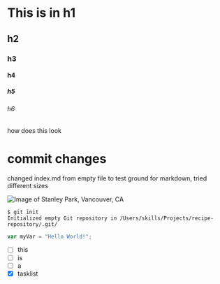 # This is in h1 
## h2
### h3
#### h4
##### h5
###### h6
how does this look


# commit changes
changed index.md from empty file to test ground for markdown, tried different sizes

![Image of Stanley Park, Vancouver, CA](https://www.moon.com/wp-content/uploads/2019/01/Vancouver_StanleyParkSeawall_jamesvancouver-iStock-520298306.jpg)

```
$ git init
Initialized empty Git repository in /Users/skills/Projects/recipe-repository/.git/
```

``` javascript
var myVar = "Hello World!";
```

- [ ] this
- [ ] is
- [ ] a
- [x] tasklist
